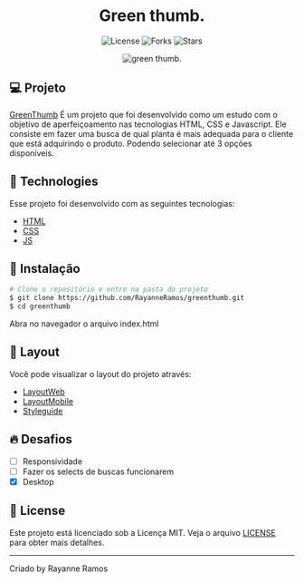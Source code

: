 <h1 align="center">
  Green thumb.
</h1>

<p align="center">
  <img src="https://img.shields.io/badge/license-MIT-%23835afd" alt="License">
  <img src="https://img.shields.io/badge/forks-MIT-%23835afd" alt="Forks">
  <img src="https://img.shields.io/badge/stars-MIT-%23835afd" alt="Stars">
</p>

<p align="center">
  <img src="https://user-images.githubusercontent.com/43352880/182424501-5cf70160-ca9f-40a7-9ba9-1474d7067374.png" alt="green thumb.">
</p>

## 💻 Projeto

[GreenThumb](https://greenthumb-one.vercel.app/) É um projeto que foi desenvolvido como um estudo com o objetivo de aperfeiçoamento nas tecnologias HTML, CSS e Javascript. Ele consiste em fazer uma busca de qual planta é mais adequada para o cliente que está adquirindo o produto. Podendo
selecionar até 3 opções disponíveis.

## 🧪 Technologies

Esse projeto foi desenvolvido com as seguintes tecnologias:

  - [HTML](https://developer.mozilla.org/pt-BR/docs/Web/HTML)
  - [CSS](https://developer.mozilla.org/pt-BR/docs/Web/CSS/)
  - [JS](https://developer.mozilla.org/pt-BR/docs/Web/JavaScript)


## 🚀 Instalação

```bash
# Clone o repositório e entre na pasta do projeto
$ git clone https://github.com/RayanneRamos/greenthumb.git
$ cd greenthumb
```

Abra no navegador o arquivo index.html

## 🔖 Layout

Você pode visualizar o layout do projeto através:

  - [LayoutWeb](https://www.figma.com/file/rA9ydy2sGCAjv6lKF1GzIm/UpNext-FrontEnd-Test?node-id=0%3A130) 
  - [LayoutMobile](https://www.figma.com/file/rA9ydy2sGCAjv6lKF1GzIm/UpNext-FrontEnd-Test?node-id=0%3A297)
  - [Styleguide](https://www.figma.com/file/rA9ydy2sGCAjv6lKF1GzIm/UpNext-FrontEnd-Test?node-id=0%3A526)

## 🔥 Desafios
  - [ ] Responsividade
  - [ ] Fazer os selects de buscas funcionarem
  - [x] Desktop

## 📝 License

Este projeto está licenciado sob a Licença MIT. Veja o arquivo [LICENSE](LICENSE) para obter mais detalhes.

---

<p aling="center">Criado by Rayanne Ramos</p>